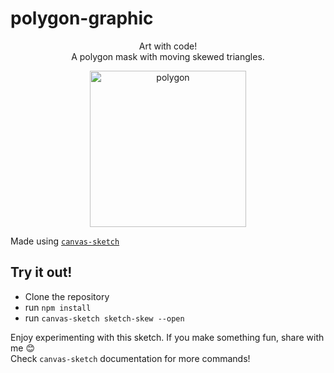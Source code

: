 
# polygon-graphic
<p align="center">
Art with code! <br> A polygon mask with moving skewed triangles.
</p>
<p align="center">
<img src="https://github.com/tatimunizz/polygon-graphic/blob/master/output/gif/2022.09.18-08.30.50.gif" width="250" alt="polygon" height="250"/>
</p>

Made using [`canvas-sketch`](https://github.com/mattdesl/canvas-sketch)

## Try it out!

- Clone the repository
- run `npm install`
- run `canvas-sketch sketch-skew --open`

Enjoy experimenting with this sketch. If you make something fun, share with me :blush:
<br>
Check `canvas-sketch` documentation for more commands!
